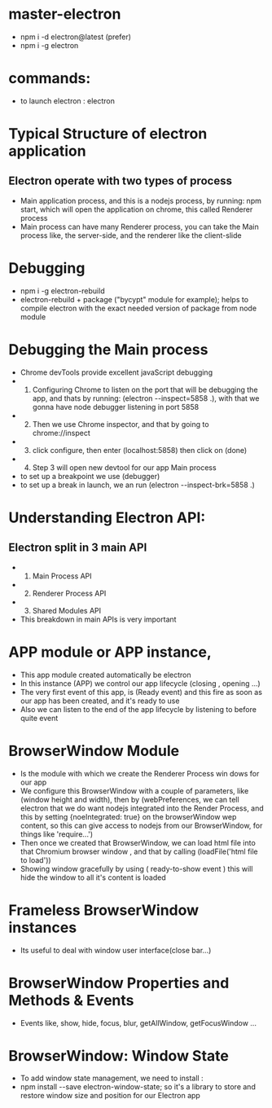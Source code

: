 # master-electron

- npm i -d electron@latest (prefer)
- npm i -g electron

# commands:

- to launch electron : electron

# Typical Structure of electron application

## Electron operate with two types of process

- Main application process, and this is a nodejs process, by running: npm start, which will open the application on chrome, this called Renderer process
- Main process can have many Renderer process, you can take the Main process like, the server-side, and the renderer like the client-slide

# Debugging

- npm i -g electron-rebuild
- electron-rebuild + package ("bycypt" module for example); helps to compile electron with the exact needed version of package from node module

# Debugging the Main process

- Chrome devTools provide excellent javaScript debugging
- 1. Configuring Chrome to listen on the port that will be debugging the app, and thats by running: (electron --inspect=5858 .), with that we gonna have node debugger listening in port 5858
- 2. Then we use Chrome inspector, and that by going to chrome://inspect
- 3. click configure, then enter (localhost:5858) then click on (done)
- 4. Step 3 will open new devtool for our app Main process
- to set up a breakpoint we use (debugger)
- to set up a break in launch, we an run (electron --inspect-brk=5858 .)

# Understanding Electron API:

## Electron split in 3 main API

- 1. Main Process API
- 2. Renderer Process API
- 3. Shared Modules API
- This breakdown in main APIs is very important

# APP module or APP instance,

- This app module created automatically be electron
- In this instance (APP) we control our app lifecycle (closing , opening ...)
- The very first event of this app, is (Ready event) and this fire as soon as our app has been created, and it's ready to use
- Also we can listen to the end of the app lifecycle by listening to before quite event

# BrowserWindow Module

- Is the module with which we create the Renderer Process win dows for our app
- We configure this BrowserWindow with a couple of parameters, like (window height and width), then by (webPreferences, we can tell electron that we do want nodejs integrated into the Render Process, and this by setting {noeIntegrated: true} on the browserWindow wep content, so this can give access to nodejs from our BrowserWindow, for things like 'require...')
- Then once we created that BrowserWindow, we can load html file into that Chromium browser window , and that by calling (loadFile('html file to load'))
- Showing window gracefully by using ( ready-to-show event ) this will hide the window to all it's content is loaded

# Frameless BrowserWindow instances

- Its useful to deal with window user interface(close bar...)

# BrowserWindow Properties and Methods & Events

- Events like, show, hide, focus, blur, getAllWindow, getFocusWindow ...

# BrowserWindow: Window State

- To add window state management, we need to install :
- npm install --save electron-window-state; so it's a library to store and restore window size and position for our Electron app
